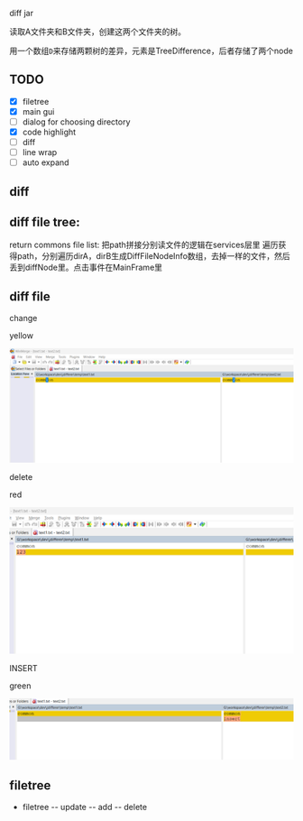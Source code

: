 diff jar


读取A文件夹和B文件夹，创建这两个文件夹的树。

用一个数组`D`来存储两颗树的差异，元素是TreeDifference，后者存储了两个node


## TODO

- [x] filetree
- [x] main gui
- [ ] dialog for choosing directory
- [x] code highlight
- [ ] diff
- [ ] line wrap
- [ ] auto expand
## diff
## diff file tree:

return commons file list:
把path拼接分别读文件的逻辑在services层里
遍历获得path，分别遍历dirA，dirB生成DiffFileNodeInfo数组，去掉一样的文件，然后丢到diffNode里。点击事件在MainFrame里

## diff file

change

yellow

![image-20230919170844682](./assets/image-20230919170844682.png)

delete

red

![image-20230919171001889](./assets/image-20230919171001889.png)

INSERT

green

![image-20230919171727105](./assets/image-20230919171727105.png)

## filetree

- filetree
  -- update
  -- add
  -- delete
